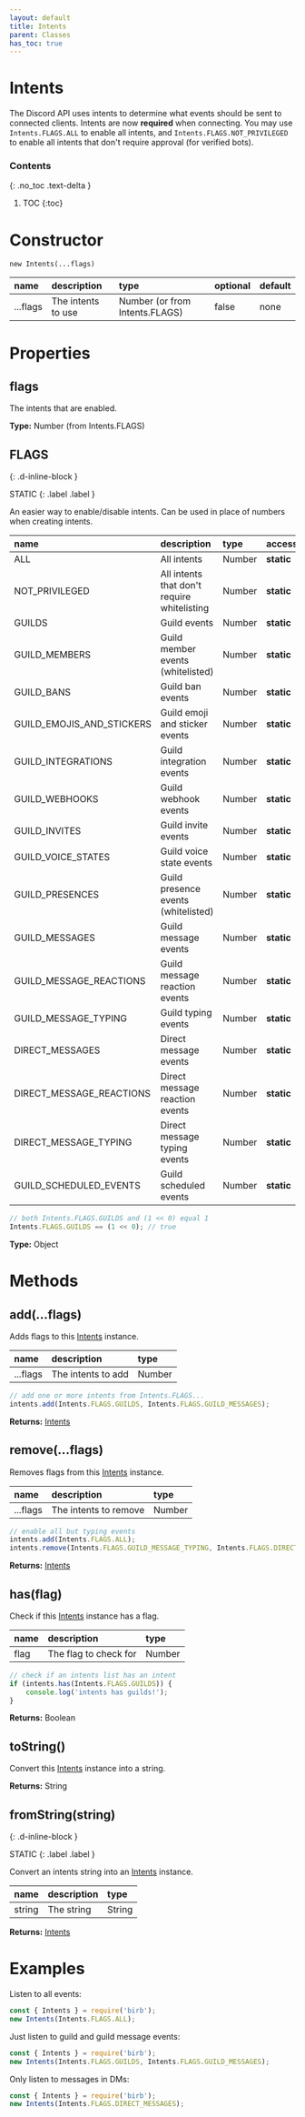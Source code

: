```yaml
---
layout: default
title: Intents
parent: Classes
has_toc: true
---
```


# Intents
The Discord API uses intents to determine what events should be sent to connected clients. Intents are now **required** when connecting. You may use `Intents.FLAGS.ALL` to enable all intents, and `Intents.FLAGS.NOT_PRIVILEGED` to enable all intents that don't require approval (for verified bots).

### Contents
{: .no_toc .text-delta }

1. TOC
{:toc}

# Constructor
`new Intents(...flags)`

| name                   | description           | type                             | optional | default     |
|:-----------------------|:----------------------|:---------------------------------|:---------|:------------|
| ...flags               | The intents to use    | Number (or from Intents.FLAGS)   | false    | none        |

# Properties

## flags
The intents that are enabled.

**Type:** Number (from Intents.FLAGS)

## FLAGS
{: .d-inline-block }

STATIC
{: .label .label }

An easier way to enable/disable intents. Can be used in place of numbers when creating intents.

| name                        | description                           | type                    | access     |
|:----------------------------|:--------------------------------------|:------------------------|:-----------|
| ALL                         | All intents                           | Number                  | **static** |
| NOT_PRIVILEGED              | All intents that don't require whitelisting | Number            | **static** |
| GUILDS                      | Guild events                          | Number                  | **static** |
| GUILD_MEMBERS               | Guild member events (whitelisted)     | Number                  | **static** |
| GUILD_BANS                  | Guild ban events                      | Number                  | **static** |
| GUILD_EMOJIS_AND_STICKERS   | Guild emoji and sticker events        | Number                  | **static** |
| GUILD_INTEGRATIONS          | Guild integration events              | Number                  | **static** |
| GUILD_WEBHOOKS              | Guild webhook events                  | Number                  | **static** |
| GUILD_INVITES               | Guild invite events                   | Number                  | **static** |
| GUILD_VOICE_STATES          | Guild voice state events              | Number                  | **static** |
| GUILD_PRESENCES             | Guild presence events (whitelisted)   | Number                  | **static** |
| GUILD_MESSAGES              | Guild message events                  | Number                  | **static** |
| GUILD_MESSAGE_REACTIONS     | Guild message reaction events         | Number                  | **static** |
| GUILD_MESSAGE_TYPING        | Guild typing events                   | Number                  | **static** |
| DIRECT_MESSAGES             | Direct message events                 | Number                  | **static** |
| DIRECT_MESSAGE_REACTIONS    | Direct message reaction events        | Number                  | **static** |
| DIRECT_MESSAGE_TYPING       | Direct message typing events          | Number                  | **static** |
| GUILD_SCHEDULED_EVENTS      | Guild scheduled events                | Number                  | **static** |

```js
// both Intents.FLAGS.GUILDS and (1 << 0) equal 1
Intents.FLAGS.GUILDS == (1 << 0); // true
```

**Type:** Object

# Methods

## add(...flags)
Adds flags to this [Intents](#constructor) instance.

| name                        | description                           | type                    |
|:----------------------------|:--------------------------------------|:------------------------|
| ...flags                    | The intents to add                    | Number                  |

```js
// add one or more intents from Intents.FLAGS...
intents.add(Intents.FLAGS.GUILDS, Intents.FLAGS.GUILD_MESSAGES);
```

**Returns:** [Intents](#constructor)

## remove(...flags)
Removes flags from this [Intents](#constructor) instance.

| name                        | description                           | type                    |
|:----------------------------|:--------------------------------------|:------------------------|
| ...flags                    | The intents to remove                 | Number                  |

```js
// enable all but typing events
intents.add(Intents.FLAGS.ALL);
intents.remove(Intents.FLAGS.GUILD_MESSAGE_TYPING, Intents.FLAGS.DIRECT_MESSAGE_TYPING);
```

**Returns:** [Intents](#constructor)

## has(flag)
Check if this [Intents](#constructor) instance has a flag.

| name                        | description                           | type                    |
|:----------------------------|:--------------------------------------|:------------------------|
| flag                        | The flag to check for                 | Number                  |

```js
// check if an intents list has an intent
if (intents.has(Intents.FLAGS.GUILDS)) {
    console.log('intents has guilds!');
}
```

**Returns:** Boolean

## toString()
Convert this [Intents](#constructor) instance into a string.

**Returns:** String

## fromString(string)
{: .d-inline-block }

STATIC
{: .label .label }

Convert an intents string into an [Intents](#constructor) instance.

| name                        | description                           | type                    |
|:----------------------------|:--------------------------------------|:------------------------|
| string                      | The string                            | String                  |

**Returns:** [Intents](#constructor)

# Examples
Listen to all events:
```js
const { Intents } = require('birb');
new Intents(Intents.FLAGS.ALL);
```
Just listen to guild and guild message events:
```js
const { Intents } = require('birb');
new Intents(Intents.FLAGS.GUILDS, Intents.FLAGS.GUILD_MESSAGES);
```
Only listen to messages in DMs:
```js
const { Intents } = require('birb');
new Intents(Intents.FLAGS.DIRECT_MESSAGES);
```
